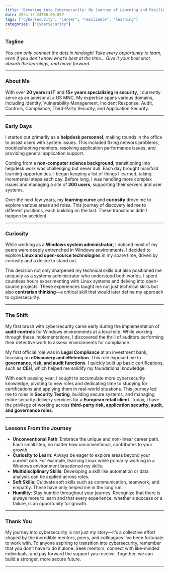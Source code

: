 ```yaml
---
title: "Breaking into Cybersecurity: My Journey of Learning and Resilience"
date: 2024-12-24T00:00:00Z
tags: ["cybersecurity", "career", "resilience", "learning"]
categories: ["CyberSecurity"]
---
```


### Tagline  
*You can only connect the dots in hindsight Take every opportunity to learn, even if you don’t know what’s best at the time… Give it your best shot, absorb the learnings, and move forward.*

---

### About Me  
With over **20 years in IT** and **15+ years specializing in security**, I currently serve as an advisor at a US MNC. My expertise spans various domains, including Identity, Vulnerability Management, Incident Response, Audit, Controls, Compliance, Third-Party Security, and Application Security.

---

### Early Days  
I started out primarily as a **helpdesk personnel**, making rounds in the office to assist users with system issues. This included fixing network problems, troubleshooting monitors, resolving application performance issues, and providing general application support.  

Coming from a **non-computer science background**, transitioning into helpdesk work was challenging but never dull. Each day brought manifold learning opportunities. I began keeping a list of things I learned, taking incremental steps each day. Before long, I was handling more complex issues and managing a site of **300 users**, supporting their servers and user systems.  

Over the next few years, my **learning curve** and **curiosity** drove me to explore various areas and roles. This journey of discovery led me to different positions, each building on the last. These transitions didn’t happen by accident.  

---

### Curiosity  
While working as a **Windows system administrator**, I noticed most of my peers were deeply entrenched in Windows environments. I decided to explore **Linux and open-source technologies** in my spare time, driven by curiosity and a desire to stand out.  

This decision not only sharpened my technical skills but also positioned me uniquely as a systems administrator who understood both worlds. I spent countless hours experimenting with Linux systems and delving into open-source projects. These experiences taught me not just technical skills but also **contrarian thinking**—a critical skill that would later define my approach to cybersecurity.  

---

### The Shift  
My first brush with cybersecurity came early during the implementation of **audit controls** for Windows environments at a local site. While working through these implementations, I discovered the thrill of auditors performing their detective work to assess environments for compliance.  

My first official role was in **Legal Compliance** at an investment bank, focusing on **eDiscovery and eRetention**. This role exposed me to **governance, risk, and audit functions**. I quickly built up basic certifications, such as **CEH**, which helped me solidify my foundational knowledge.  

With each passing year, I sought to accumulate more cybersecurity knowledge, pivoting to new roles and dedicating time to studying for certifications and applying them in real-world situations. This journey led me to roles in **Security Testing**, building secure systems, and managing entire security delivery services for a **European retail client**. Today, I have the privilege of working across **third-party risk, application security, audit, and governance roles**.  

---

### Lessons From the Journey  

- **Unconventional Path**: Embrace the unique and non-linear career path. Each small step, no matter how unconventional, contributes to your growth.  
- **Curiosity to Learn**: Always be eager to explore areas beyond your current role. For example, learning Linux while primarily working in a Windows environment broadened my skills.  
- **Multidisciplinary Skills**: Developing a skill like automation or data analysis can be applied across roles.  
- **Soft Skills**: Cultivate soft skills such as communication, teamwork, and empathy. These have only helped me in the long run.  
- **Humility**: Stay humble throughout your journey. Recognize that there is always more to learn and that every experience, whether a success or a failure, is an opportunity for growth.  

---

### Thank You  
My journey into cybersecurity is not just my story—it’s a collective effort shaped by the incredible mentors, peers, and colleagues I’ve been fortunate to work with. To anyone aspiring to transition into cybersecurity, remember that you don’t have to do it alone. Seek mentors, connect with like-minded individuals, and pay forward the support you receive. Together, we can build a stronger, more secure future.

---
